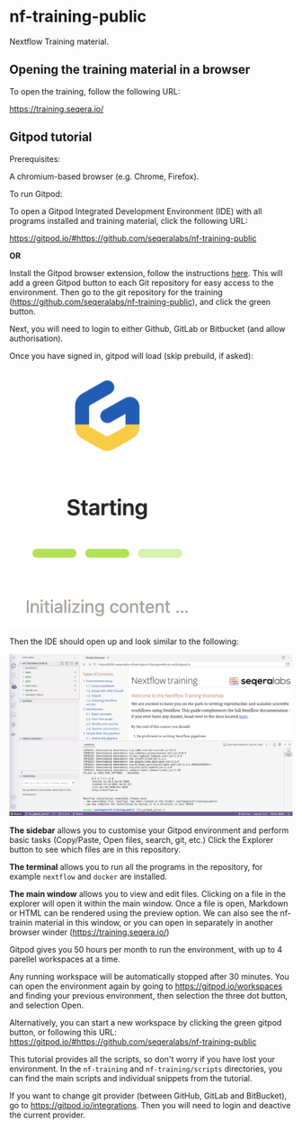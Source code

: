 # nf-training-public

Nextflow Training material. 

## Opening the training material in a browser

To open the training, follow the following URL:

https://training.seqera.io/

## Gitpod tutorial

Prerequisites:

A chromium-based browser (e.g. Chrome, Firefox).

To run Gitpod:

To open a Gitpod Integrated Development Environment (IDE) with all programs installed and training material, click the following URL:

https://gitpod.io/#https://github.com/seqeralabs/nf-training-public

**OR**

Install the Gitpod browser extension, follow the instructions [here](https://www.gitpod.io/docs/browser-extension). This will add a green Gitpod button to each Git repository for easy access to the environment. Then go to the git repository for the training (https://github.com/seqeralabs/nf-training-public), and click the green button.

Next, you will need to login to either Github, GitLab or Bitbucket (and allow authorisation). 

Once you have signed in, gitpod will load (skip prebuild, if asked):

![PNG](/asciidocs/img/gitpod.png)

Then the IDE should open up and look similar to the following:

![PNG](/asciidocs/img/gitpod.welcome.png)

**The sidebar** allows you to customise your Gitpod environment and perform basic tasks (Copy/Paste, Open files, search, git, etc.) Click the Explorer button to see which files are in this repository.

**The terminal** allows you to run all the programs in the repository, for example `nextflow` and `docker` are installed. 

**The main window** allows you to view and edit files. Clicking on a file in the explorer will open it within the main window. Once a file is open, Markdown or HTML can be rendered using the preview option. We can also see the nf-trainin material in this window, or you can open in separately in another browser winder (https://training.seqera.io/)

Gitpod gives you 50 hours per month to run the environment, with up to 4 parellel workspaces at a time.

Any running workspace will be automatically stopped after 30 minutes. You can open the environment again by going to https://gitpod.io/workspaces and finding your previous environment, then selection the three dot button, and selection Open.

Alternatively, you can start a new workspace by clicking the green gitpod button, or following this URL: 
https://gitpod.io/#https://github.com/seqeralabs/nf-training-public

This tutorial provides all the scripts, so don't worry if you have lost your environment. In the `nf-training` and `nf-training/scripts` directories, you can find the main scripts and individual snippets from the tutorial.

If you want to change git provider (between GitHub, GitLab and BitBucket), go to https://gitpod.io/integrations. Then you will need to login and deactive the current provider.
